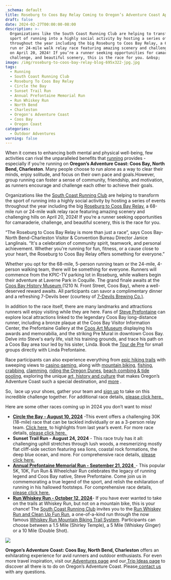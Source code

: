 ```yaml
---
_schema: default
title: Roseburg to Coos Bay Relay Coming to Oregon’s Adventure Coast April 20, 2024!
draft: false
date: 2024-02-27T00:00:00-08:00
description: >-
  Organizations like the South Coast Running Club are helping to transform the
  sport of running into a highly social activity by hosting a series of events
  throughout the year including the big Roseburg to Coos Bay Relay, a 68-mile
  run or 24-mile walk relay race featuring amazing scenery and challenging hills
  on April 20, 2024! If you’re a runner seeking opportunities for camaraderie,
  challenge, and beautiful scenery, this is the race for you. &nbsp;
image: /img/roseburg-to-coos-bay-relay-blog-695x322-jpg.jpg
tags:
  - Running
  - South Coast Running Club
  - Roseburg To Coos Bay Relay
  - Circle the Bay
  - Sunset Trail Run
  - Annual Prefontaine Memorial Run
  - Run Whiskey Run
  - North Bend
  - Charleston
  - Oregon's Adventure Coast
  - Coos Bay
  - Oregon Coast
categories:
  - Outdoor Adventures
warning: false
---
```

When it comes to enhancing both mental and physical well-being, few activities can rival the unparalleled benefits that [<u>running</u>](https://www.oregonsadventurecoast.com/running/) provides - especially if you’re running on **Oregon’s Adventure Coast: Coos Bay, North Bend, Charleston**. Many people choose to run alone as a way to clear their minds, enjoy solitude, and focus on their own pace and goals.However, group running can foster a sense of community, friendship, and motivation, as runners encourage and challenge each other to achieve their goals.

Organizations like the [<u>South Coast Running Club</u>](https://southcoastrunningclub.org/) are helping to transform the sport of running into a highly social activity by hosting a series of events throughout the year including the big [<u>Roseburg to Coos Bay Relay</u>](https://www.oregonsadventurecoast.com/event/roseburg-to-coos-bay-relay/), a 68-mile run or 24-mile walk relay race featuring amazing scenery and challenging hills on April 20, 2024! If you’re a runner seeking opportunities for camaraderie, challenge, and beautiful scenery, this is the race for you.&nbsp;

“The Roseburg to Coos Bay Relay is more than just a race”, says Coos Bay-North Bend-Charleston Visitor & Convention Bureau Director Janice Langlinais. “It's a celebration of community spirit, teamwork, and personal achievement. Whether you're running for fun, fitness, or a cause close to your heart, the Roseburg to Coos Bay Relay offers something for everyone.”

Whether you opt for the 68-mile, 5-person running team or the 24-mile, 4-person walking team, there will be something for everyone. Runners will commence from the KPIC-TV parking lot in Roseburg, while walkers begin their adventure at Laverne Park in Coquille. The grand finale awaits at the [<u>Coos Bay History Museum </u>](https://cooshistory.org/)(1210 N. Front Street, Coos Bay), where a well-deserved reward awaits. All participants can savor a complimentary dinner and a refreshing 7-Devils beer (courtesy of [<u>7-Devils Brewing Co.)</u>](https://7devilsbrewery.com/).&nbsp;

In addition to the race itself, there are many landmarks and attractions runners will enjoy visiting while they are here. Fans of [<u>Steve Prefontaine</u>](https://www.oregonsadventurecoast.com/steve-prefontaine-story) can explore local attractions linked to the legendary Coos Bay long-distance runner, including a bronze plaque at the Coos Bay Visitor Information Center, the Prefontaine Gallery at the [<u>Coos Art Museum</u>](https://www.coosart.org/) displaying his awards and memorabilia, and the striking Pre Mural in downtown Coos Bay. Delve into Steve's early life, visit his training grounds, and trace his path on a Coos Bay area tour led by his sister, Linda. Book the [<u>Tour de Pre</u>](https://prefontaineproductions.com/) for small groups directly with Linda Prefontaine.

Race participants can also experience everything from [<u>epic hiking trails</u>](https://www.oregonsadventurecoast.com/hiking-walking) with sweeping views to [<u>casino gaming,</u>](https://www.oregonsadventurecoast.com/gaming) along with [<u>mountain biking</u>](https://www.oregonsadventurecoast.com/cycling), [<u>fishing</u>](https://www.oregonsadventurecoast.com/fishing), [<u>crabbing</u>](https://www.oregonsadventurecoast.com/crabbing-clamming), [<u>clamming</u>](https://www.oregonsadventurecoast.com/clamming), [<u>riding the Oregon Dunes</u>](https://www.oregonsadventurecoast.com/atv-motorsports), [<u>beach combing &amp; tide pooling</u>](https://www.oregonsadventurecoast.com/ocean-life-and-tidepooling/), exploring the unique [<u>art, history and culture</u>](https://www.oregonsadventurecoast.com/art-history-culture) that makes Oregon’s Adventure Coast such a special destination, and [<u>more</u>](https://www.oregonsadventurecoast.com/adventures/) .

So,&nbsp; lace up your shoes, gather your team and [<u>sign up</u>](https://runsignup.com/Race/OR/Roseburg/TheRoseburgtoCoosBayRelay) to take on this incredible challenge together. For additional race details, [<u>please click here.&nbsp;</u>](https://southcoastrunningclub.org/roseburg-to-coos-bay-relay/)

Here are some other races coming up in 2024 you don’t want to miss!&nbsp;

* [**<u>Circle the Bay - August 10, 2024</u>**](https://www.oregonsadventurecoast.com/event/circle-the-bay-30k/)&nbsp;-This event offers a challenging 30K (18-mile) race that can be tackled individually or as a 3-person relay team. [<u>Click here&nbsp;</u>](https://www.facebook.com/100058154836021/videos/265427312965186)&nbsp;to highlights from last year’s event. For more race details, [<u>please click here.&nbsp;</u>](https://southcoastrunningclub.org/circle-the-bay/)
* **Sunset Trail Run - August 24, 2024**&nbsp;​​​​​​- This race truly has it all: challenging uphill stretches through lush woods, a mesmerizing mostly flat cliff-side section featuring sea lions, coastal rock formations, the deep blue ocean, and more. For comprehensive race details, [<u>please click here.</u>](https://southcoastrunningclub.org/sunset-bay-trail-runs/)
* [**<u>Annual Prefontaine Memorial Run - September 21, 2024 &nbsp;</u>**](https://www.oregonsadventurecoast.com/event/annual-prefontaine-memorial-run/)​​​​- This popular 5K, 10K, Fun Run & Wheelchair Run celebrates the legacy of running legend and Coos Bay native, Steve Prefontaine. Come join us in commemorating a true legend of the sport, and relish the exhilaration of running in his hallowed footsteps. For comprehensive race details, [<u>please click here.</u>](https://prefontainerun.net/race-details/)
* [**<u>Run Whiskey Run - October 12, 2024</u>**](https://www.oregonsadventurecoast.com/event/run-whiskey-run-and-clean-up-fun-run/)\- If you have ever wanted to take on the trails at Whiskey Run, but not on a mountain bike, this is your chance! The [<u>South Coast Running Club</u>](https://southcoastrunningclub.org/) invites you to the [<u>Run Whiskey Run and Clean Up Fun Run</u>](https://www.oregonsadventurecoast.com/event/run-whiskey-run-and-clean-up-fun-run/), a one-of-a-kind run through the now famous [<u>Whiskey Run Mountain Biking Trail System</u>](https://www.mtbproject.com/directory/8019222/whiskey-run-trails). Participants can choose between a 1.5 Mile (Shirley Temple), a 5 Mile (Whiskey Ginger) or a 10 Mile (Double Shot).&nbsp;

![](/img/south-coast-running-club-2024.png)

**Oregon’s Adventure Coast: Coos Bay, North Bend, Charleston** offers an exhilarating experience for avid runners and outdoor enthusiasts. For even more travel inspiration, visit our[<u> Adventures page</u>](https://www.oregonsadventurecoast.com/adventures) and our[<u> Trip Ideas page</u>](https://www.oregonsadventurecoast.com/tripideas) to discover all there is to do on Oregon’s Adventure Coast. Please[<u> contact us</u>](https://www.oregonsadventurecoast.com/contact/) with any questions.